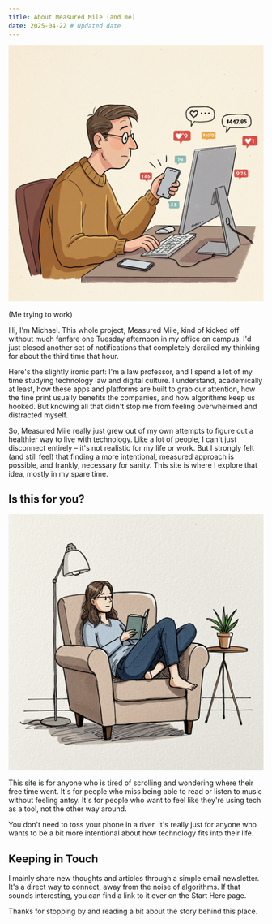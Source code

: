 ```yaml
---
title: About Measured Mile (and me)
date: 2025-04-22 # Updated date
---
```


<div class="float-container-left">
    <img src="/static/images/man-on-computer.jpg" alt="A middle-aged man quietly overwhelmed by notifications from his phone and computer.">
    <p class="caption">(Me trying to work)</p>
</div>

<p>
    Hi, I'm Michael. This whole project, Measured Mile, kind of kicked off without much fanfare one Tuesday afternoon in my office on campus. I'd just closed another set of notifications that completely derailed my thinking for about the third time that hour.</p>
<p>     Here's the slightly ironic part: I'm a law professor, and I spend a lot of my time studying technology law and digital culture. I understand, academically at least, how these apps and platforms are built to grab our attention, how the fine print usually benefits the companies, and how algorithms keep us hooked. But knowing all that didn't stop me from feeling overwhelmed and distracted myself.
</p>

<p>So, Measured Mile really just grew out of my own attempts to figure out a healthier way to live with technology. Like a lot of people, I can't just disconnect entirely – it's not realistic for my life or work. But I strongly felt (and still feel) that finding a more intentional, measured approach is possible, and frankly, necessary for sanity. This site is where I explore that idea, mostly in my spare time.</p>

## Is this for you?

<div class="float-container-right">
     <img src="/static/images/person-reading-book-in-chair.jpg" alt="A drawing of someone peacefully reading">
     </div>

<p>
    This site is for anyone who is tired of scrolling and wondering where their free time went. It's for people who miss being able to read or listen to music without feeling antsy. It's for people who want to feel like they're using tech as a tool, not the other way around.
</p>

<p>
    You don't need to toss your phone in a river. It's really just for anyone who wants to be a bit more intentional about how technology fits into their life.
</p>

## Keeping in Touch

<p>I mainly share new thoughts and articles through a simple email newsletter. It's a direct way to connect, away from the noise of algorithms. If that sounds interesting, you can find a link to it over on the Start Here page.</p>

<p>Thanks for stopping by and reading a bit about the story behind this place.</p>

    
